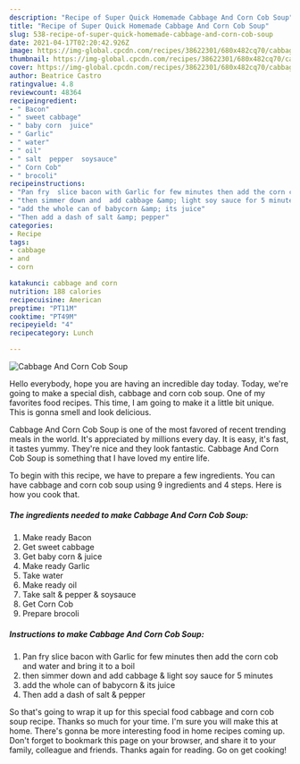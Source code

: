 ```yaml
---
description: "Recipe of Super Quick Homemade Cabbage And Corn Cob Soup"
title: "Recipe of Super Quick Homemade Cabbage And Corn Cob Soup"
slug: 538-recipe-of-super-quick-homemade-cabbage-and-corn-cob-soup
date: 2021-04-17T02:20:42.926Z
image: https://img-global.cpcdn.com/recipes/38622301/680x482cq70/cabbage-and-corn-cob-soup-recipe-main-photo.jpg
thumbnail: https://img-global.cpcdn.com/recipes/38622301/680x482cq70/cabbage-and-corn-cob-soup-recipe-main-photo.jpg
cover: https://img-global.cpcdn.com/recipes/38622301/680x482cq70/cabbage-and-corn-cob-soup-recipe-main-photo.jpg
author: Beatrice Castro
ratingvalue: 4.8
reviewcount: 48364
recipeingredient:
- " Bacon"
- " sweet cabbage"
- " baby corn  juice"
- " Garlic"
- " water"
- " oil"
- " salt  pepper  soysauce"
- " Corn Cob"
- " brocoli"
recipeinstructions:
- "Pan fry  slice bacon with Garlic for few minutes then add the corn cob and water and bring it to a boil"
- "then simmer down and  add cabbage &amp; light soy sauce for 5 minutes"
- "add the whole can of babycorn &amp; its juice"
- "Then add a dash of salt &amp; pepper"
categories:
- Recipe
tags:
- cabbage
- and
- corn

katakunci: cabbage and corn 
nutrition: 188 calories
recipecuisine: American
preptime: "PT11M"
cooktime: "PT49M"
recipeyield: "4"
recipecategory: Lunch

---
```



![Cabbage And Corn Cob Soup](https://img-global.cpcdn.com/recipes/38622301/680x482cq70/cabbage-and-corn-cob-soup-recipe-main-photo.jpg)

Hello everybody, hope you are having an incredible day today. Today, we're going to make a special dish, cabbage and corn cob soup. One of my favorites food recipes. This time, I am going to make it a little bit unique. This is gonna smell and look delicious.

Cabbage And Corn Cob Soup is one of the most favored of recent trending meals in the world. It's appreciated by millions every day. It is easy, it's fast, it tastes yummy. They're nice and they look fantastic. Cabbage And Corn Cob Soup is something that I have loved my entire life.




To begin with this recipe, we have to prepare a few ingredients. You can have cabbage and corn cob soup using 9 ingredients and 4 steps. Here is how you cook that.

<!--inarticleads1-->

##### The ingredients needed to make Cabbage And Corn Cob Soup:

1. Make ready  Bacon
1. Get  sweet cabbage
1. Get  baby corn &amp; juice
1. Make ready  Garlic
1. Take  water
1. Make ready  oil
1. Take  salt &amp; pepper &amp; soysauce
1. Get  Corn Cob
1. Prepare  brocoli




<!--inarticleads2-->

##### Instructions to make Cabbage And Corn Cob Soup:

1. Pan fry  slice bacon with Garlic for few minutes then add the corn cob and water and bring it to a boil
1. then simmer down and  add cabbage &amp; light soy sauce for 5 minutes
1. add the whole can of babycorn &amp; its juice
1. Then add a dash of salt &amp; pepper




So that's going to wrap it up for this special food cabbage and corn cob soup recipe. Thanks so much for your time. I'm sure you will make this at home. There's gonna be more interesting food in home recipes coming up. Don't forget to bookmark this page on your browser, and share it to your family, colleague and friends. Thanks again for reading. Go on get cooking!
